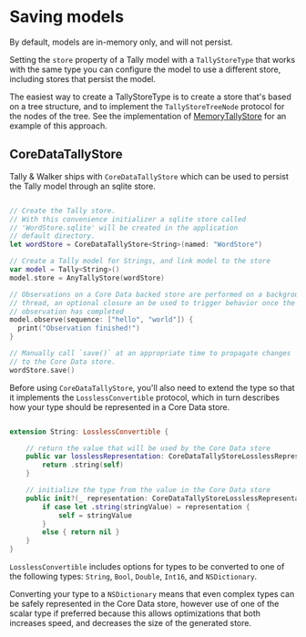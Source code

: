 # Saving models

By default, models are in-memory only, and will not persist.

Setting the `store` property of a Tally model with a `TallyStoreType` that works with the same type you can configure the model to use a different store, including stores that persist the model.

The easiest way to create a TallyStoreType is to create a store that's based on a tree structure, and to implement the `TallyStoreTreeNode` protocol for the nodes of the tree. See the implementation of [MemoryTallyStore](Tally/Tally/MemoryTallyStore.swift) for an example of this approach.

## CoreDataTallyStore

Tally & Walker ships with `CoreDataTallyStore` which can be used to persist the Tally model through an sqlite store.

```Swift

// Create the Tally store.
// With this convenience initializer a sqlite store called
// 'WordStore.sqlite' will be created in the application
// default directory.
let wordStore = CoreDataTallyStore<String>(named: "WordStore")

// Create a Tally model for Strings, and link model to the store
var model = Tally<String>()
model.store = AnyTallyStore(wordStore)

// Observations on a Core Data backed store are performed on a background
// thread, an optional closure an be used to trigger behavior once the
// observation has completed
model.observe(sequence: ["hello", "world"]) {
  print("Observation finished!")
}

// Manually call `save()` at an appropriate time to propagate changes
// to the Core Data store.
wordStore.save()

```

Before using `CoreDataTallyStore`, you'll also need to extend the type so that it implements the `LosslessConvertible` protocol, which in turn describes how your type should be represented in a Core Data store.

```Swift

extension String: LosslessConvertible {

    // return the value that will be used by the Core Data store
    public var losslessRepresentation: CoreDataTallyStoreLosslessRepresentation {
        return .string(self)
    }

    // initialize the type from the value in the Core Data store
    public init?(_ representation: CoreDataTallyStoreLosslessRepresentation) {
        if case let .string(stringValue) = representation {
            self = stringValue
        }
        else { return nil }
    }
}

```

`LosslessConvertible` includes options for types to be converted to one of the following types: `String`, `Bool`, `Double`, `Int16`, and `NSDictionary`.

Converting your type to a `NSDictionary` means that even complex types can be safely represented in the Core Data store, however use of one of the scalar type if preferred because this allows optimizations that both increases speed, and decreases the size of the generated store.
